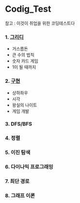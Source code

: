# Codig_Test
참고 : 이것이 취업을 위한 코딩테스트다

### 1. [그리디](https://github.com/honghyelim/Codig_Test/blob/main/greedy.ipynb)
  - 거스름돈
  - 큰 수의 법칙
  - 숫자 카드 게임
  - 1이 될 때까지
### 2. [구현](https://github.com/honghyelim/Codig_Test/blob/main/implementation.ipynb)
  - 상하좌우
  - 시각
  - 왕실의 나이트
  - 게임 개발
### 3. DFS/BFS
### 4. 정렬
### 5. 이진 탐색
### 6. 다이나믹 프로그래밍
### 7. 최단 경로
### 8. 그래프 이론

